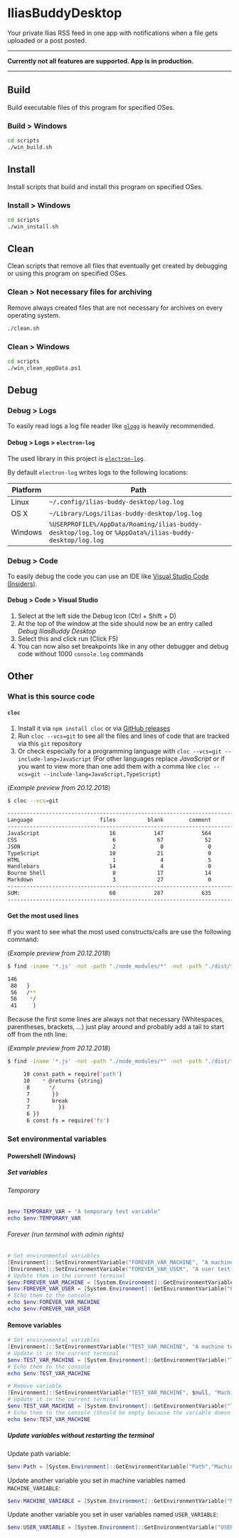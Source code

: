 # IliasBuddyDesktop

Your private Ilias RSS feed in one app with notifications when a file gets uploaded or a post posted.

---

**Currently not all features are supported. App is in production.**

---

## Build

Build executable files of this program for specified OSes.

### Build > Windows

```sh
cd scripts
./win_build.sh
```

## Install

Install scripts that build and install this program on specified OSes.

### Install > Windows

```sh
cd scripts
./win_install.sh
```

## Clean

Clean scripts that remove all files that eventually get created by debugging or using this program on specified OSes.

### Clean > Not necessary files for archiving

Remove always created files that are not necessary for archives on every operating system.

```sh
./clean.sh
```

### Clean > Windows

```sh
cd scripts
./win_clean_appData.ps1
```

## Debug

### Debug > Logs

To easily read logs a log file reader like [`glogg`](https://glogg.bonnefon.org/download.html) is heavily recommended.

#### Debug > Logs > `electron-log`

The used library in this project is [`electron-log`](https://www.npmjs.com/package/electron-log).

By default `electron-log` writes logs to the following locations:

Platform | Path
-------- | ----
Linux    | `~/.config/ilias-buddy-desktop/log.log`
OS X     | `~/Library/Logs/ilias-buddy-desktop/log.log`
Windows  | `%USERPROFILE%/AppData/Roaming/ilias-buddy-desktop/log.log` or `%AppData%/ilias-buddy-desktop/log.log`

### Debug > Code

To easily debug the code you can use an IDE like [Visual Studio Code (Insiders)](https://code.visualstudio.com/insiders/).

#### Debug > Code > Visual Studio

1. Select at the left side the Debug Icon (Ctrl + Shift + D)
2. At the top of the window at the side should now be an entry called *Debug IliasBuddy Desktop*
3. Select this and click run (Click F5)
4. You can now also set breakpoints like in any other debugger and debug code without 1000 `console.log` commands

## Other

### What is this source code

#### `cloc`

1. Install it via `npm install cloc` or via [GitHub releases](https://github.com/AlDanial/cloc/releases)
2. Run `cloc --vcs=git` to see all the files and lines of code that are tracked via this `git` repository
3. Or check especially for a programming language with `cloc --vcs=git --include-lang=JavaScript` (For other languages replace *JavaScript* or if you want to view more than one add them with a comma like `cloc --vcs=git --include-lang=JavaScript,TypeScript`)

(*Example preview from 20.12.2018*)

```sh
$ cloc --vcs=git

-------------------------------------------------------------------------------
Language                     files          blank        comment           code
-------------------------------------------------------------------------------
JavaScript                      16            147            564           1297
CSS                              6             67             52            357
JSON                             2              0              0            286
TypeScript                      10             21              0            279
HTML                             1              4              5             78
Handlebars                      14              4              0             71
Bourne Shell                     8             17             14             53
Markdown                         3             27              0             48
-------------------------------------------------------------------------------
SUM:                            60            287            635           2469
-------------------------------------------------------------------------------
```

#### Get the most used lines

If you want to see what the most used constructs/calls are use the following command:

(*Example preview from 20.12.2018*)

```sh
$ find -iname '*.js' -not -path "./node_modules/*" -not -path "./dist/*" | xargs cat | sort | uniq -c | sort -nr | head -n 5

146
 80   }
 56   /**
 56    */
 41     }
```

Because the first some lines are always not that necessary (Whitespaces, parentheses, brackets, ...) just play around and probably add a tail to start off from the nth line:

(*Example preview from 20.12.2018*)

```sh
$ find -iname '*.js' -not -path "./node_modules/*" -not -path "./dist/*" | xargs cat | sort | uniq -c | sort -nr | head -n 21 |tail -n +14

     10 const path = require('path')
     10    * @returns {string}
      8      */
      7       })
      7       break
      7         })
      6 })
      6 const fs = require('fs')
```

### Set environmental variables

#### Powershell (Windows)

##### Set variables

###### Temporary

```powershell
$env:TEMPORARY_VAR = "A temporary test variable"
echo $env:TEMPORARY_VAR
```

###### Forever (run terminal with admin rights)

```powershell
# Set environmental variables
[Environment]::SetEnvironmentVariable("FOREVER_VAR_MACHINE", "A machine test variable", "Machine")
[Environment]::SetEnvironmentVariable("FOREVER_VAR_USER", "A user test variable", "User")
# Update them in the current terminal
$env:FOREVER_VAR_MACHINE = [System.Environment]::GetEnvironmentVariable("FOREVER_VAR_MACHINE","Machine")
$env:FOREVER_VAR_USER = [System.Environment]::GetEnvironmentVariable("FOREVER_VAR_USER","User")
# Echo them to the console
echo $env:FOREVER_VAR_MACHINE
echo $env:FOREVER_VAR_USER
```

#### Remove variables

```powershell
# Set environmental variables
[Environment]::SetEnvironmentVariable("TEST_VAR_MACHINE", "A machine test variable", "Machine")
# Update it in the current terminal
$env:TEST_VAR_MACHINE = [System.Environment]::GetEnvironmentVariable("TEST_VAR_MACHINE","Machine")
# Echo them to the console
echo $env:TEST_VAR_MACHINE

# Remove variable
[Environment]::SetEnvironmentVariable("TEST_VAR_MACHINE", $null, "Machine")
# Update it in the current terminal
$env:TEST_VAR_MACHINE = [System.Environment]::GetEnvironmentVariable("TEST_VAR_MACHINE","Machine")
# Echo them to the console (Should be empty because the variable doesn't exist any more)
echo $env:TEST_VAR_MACHINE
```

##### Update variables without restarting the terminal

Update path variable:

```powershell
$env:Path = [System.Environment]::GetEnvironmentVariable("Path","Machine") + ";" + [System.Environment]::GetEnvironmentVariable("Path","User")
```

Update another variable you set in machine variables named `MACHINE_VARIABLE`:

```powershell
$env:MACHINE_VARIABLE = [System.Environment]::GetEnvironmentVariable("MACHINE_VARIABLE","Machine")
```

Update another variable you set in user variables named `USER_VARIABLE`:

```powershell
$env:USER_VARIABLE = [System.Environment]::GetEnvironmentVariable("USER_VARIABLE","User")
```
